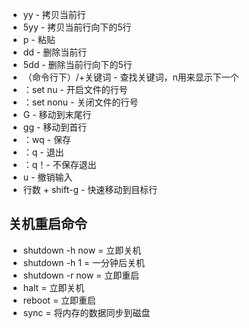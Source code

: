 * yy - 拷贝当前行
* 5yy - 拷贝当前行向下的5行
* p - 粘贴
* dd - 删除当前行
* 5dd - 删除当前行向下的5行
* （命令行下）/+关键词 - 查找关键词，n用来显示下一个
* ：set nu - 开启文件的行号
* ：set nonu - 关闭文件的行号
* G - 移动到末尾行
* gg - 移动到首行
* ：wq - 保存
* ：q - 退出
* ：q！- 不保存退出
* u -  撤销输入
* 行数 + shift-g - 快速移动到目标行


## 关机重启命令
- shutdown -h now = 立即关机
- shutdown -h 1 = 一分钟后关机
- shutdown -r now = 立即重启
- halt = 立即关机
- reboot = 立即重启
- sync = 将内存的数据同步到磁盘

